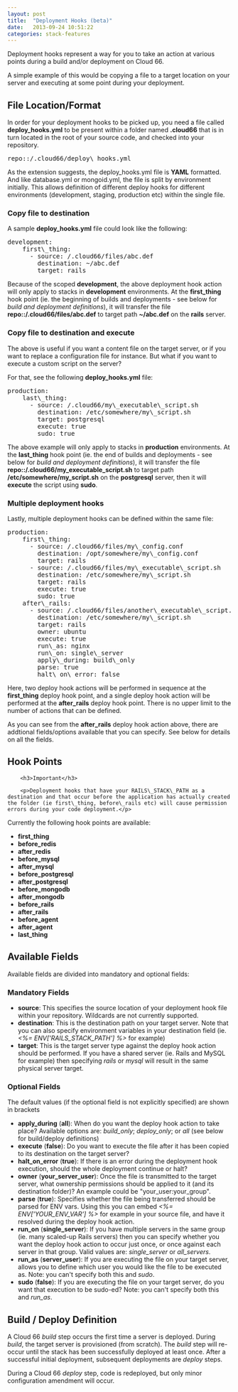 ```yaml
---
layout: post
title:  "Deployment Hooks (beta)"
date:   2013-09-24 10:51:22
categories: stack-features
---
```


<p class="lead">Deployment hooks represent a way for you to take an action at various points during a build and/or deployment on Cloud 66.</p>

<p>
    A simple example of this would be copying a file to a target location on your server and executing at some point during your deployment.
</p>


## File Location/Format

In order for your deployment hooks to be picked up, you need a file called **deploy\_hooks.yml** to be present within a folder named **.cloud66** that is in turn located in the root of your source code, and checked into your repository.
<pre class="terminal">
repo::/.cloud66/deploy\_hooks.yml
</pre>

As the extension suggests, the deploy\_hooks.yml file is **YAML** formatted. And like database.yml or mongoid.yml, the file is split by environment initially. This allows definition of different deploy hooks for different environments (development, staging, production etc) within the single file.


### Copy file to destination

A sample **deploy\_hooks.yml** file could look like the following:
<pre class="terminal">
development:
    first\_thing:
      - source: /.cloud66/files/abc.def
        destination: ~/abc.def
        target: rails
</pre>

Because of the scoped **development**, the above deployment hook action will only apply to stacks in **development** environments. At the **first\_thing** hook point (ie. the beginning of builds and deployments - see below for *build and deployment definitions*), it will transfer the file **repo::/.cloud66/files/abc.def** to target path **~/abc.def** on the **rails** server.

### **Copy file to destination and execute**

The above is useful if you want a content file on the target server, or if you want to replace a configuration file for instance. But what if you want to execute a custom script on the server?

For that, see the following **deploy\_hooks.yml** file:
<pre class="terminal">
production:
    last\_thing:
      - source: /.cloud66/my\_executable\_script.sh
        destination: /etc/somewhere/my\_script.sh
        target: postgresql
        execute: true
        sudo: true
</pre>

The above example will only apply to stacks in **production** environments. At the **last\_thing** hook point (ie. the end of builds and deployments - see below for *build and deployment definitions*), it will transfer the file **repo::/.cloud66/my\_executable\_script.sh** to target path **/etc/somewhere/my\_script.sh** on the **postgresql** server, then it will **execute** the script using **sudo**.

### **Multiple deployment hooks**
Lastly, multiple deployment hooks can be defined within the same file:
<pre class="terminal">
production:
    first\_thing:
      - source: /.cloud66/files/my\_config.conf
        destination: /opt/somewhere/my\_config.conf
        target: rails
      - source: /.cloud66/files/my\_executable\_script.sh
        destination: /etc/somewhere/my\_script.sh
        target: rails
        execute: true
        sudo: true
    after\_rails:
      - source: /.cloud66/files/another\_executable\_script.sh
        destination: /etc/somewhere/my\_script.sh
        target: rails
        owner: ubuntu
        execute: true
        run\_as: nginx
        run\_on: single\_server
        apply\_during: build\_only
        parse: true
        halt\_on\_error: false
</pre>

Here, two deploy hook actions will be performed in sequence at the **first\_thing** deploy hook point, and a single deploy hook action will be performed at the **after\_rails** deploy hook point.
There is no upper limit to the number of actions that can be defined.

As you can see from the **after\_rails** deploy hook action above, there are addtional fields/options available that you can specify. See below for details on all the fields.

## Hook Points
<div class="notice">

        <h3>Important</h3>

        <p>Deployment hooks that have your RAILS\_STACK\_PATH as a destination and that occur before the application has actually created the folder (ie first\_thing, before\_rails etc) will cause permission errors during your code deployment.</p>
</div>

Currently the following hook points are available:

- **first\_thing**
- **before\_redis**
- **after\_redis**
- **before\_mysql**
- **after\_mysql**
- **before\_postgresql**
- **after\_postgresql**
- **before\_mongodb**
- **after\_mongodb**
- **before\_rails**
- **after\_rails**
- **before\_agent**
- **after\_agent**
- **last\_thing**

## Available Fields
Available fields are divided into mandatory and optional fields:

### Mandatory Fields
- **source**: This specifies the source location of your deployment hook file within your repository. Wildcards are not currently supported.
- **destination**: This is the destination path on your target server. Note that you can also specify environment variables in your destination field (ie. *<%= ENV\['RAILS\_STACK\_PATH'\] %>* for example)
- **target**: This is the target server type against the deploy hook action should be performed. If you have a shared server (ie. Rails and MySQL for example) then specifying *rails* or *mysql* will result in the same physical server target.

### Optional Fields

The default values (if the optional field is not explicitly specified) are shown in brackets

- **apply\_during** (**all**): When do you want the deploy hook action to take place? Available options are: *build\_only*; *deploy\_only*; or *all* (see below for build/deploy definitions)
- **execute** (**false**): Do you want to execute the file after it has been copied to its destination on the target server?
- **halt\_on\_error** (**true**): If there is an error during the deployment hook execution, should the whole deployment continue or halt?
- **owner** (**your\_server\_user**): Once the file is transmitted to the target server, what ownership permissions should be applied to it (and its destination folder)? An example could be "your\_user:your\_group".
- **parse** (**true**): Specifies whether the file being transferred should be parsed for ENV vars. Using this you can embed *<%= ENV\['YOUR\_ENV\_VAR'\] %>* for example in your source file, and have it resolved during the deploy hook action.
- **run\_on** (**single\_server**): If you have multiple servers in the same group (ie. many scaled-up Rails servers) then you can specify whether you want the deploy hook action to occur just once, or once against each server in that group. Valid values are: *single\_server* or *all\_servers*.
- **run_as** (**server_user**): If you are executing the file on your target server, allows you to define which user you would like the file to be executed as. Note: you can't specify both this and *sudo*.
- **sudo** (**false**): If you are executing the file on your target server, do you want that execution to be sudo-ed? Note: you can't specify both this and *run_as*.

## Build / Deploy Definition

A Cloud 66 *build* step occurs the first time a server is deployed. During *build*, the target server is provisioned (from scratch). The *build* step will re-occur until the stack has been successfully deployed at least once.
After a successful initial deployment, subsequent deployments are *deploy* steps.

During a Cloud 66 *deploy* step, code is redeployed, but only minor configuration amendment will occur.



















